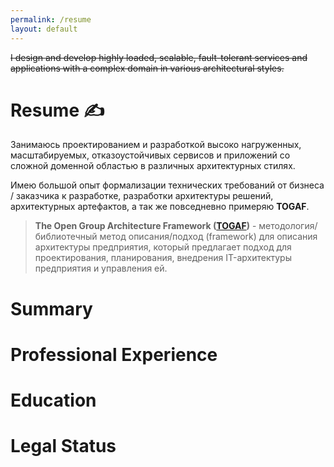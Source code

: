 ```yaml
---
permalink: /resume
layout: default
---
```


[comment]: <> (- https://www.cvowl.com/resume/what-to-include)
[comment]: <> (- https://www.mnot.net/personal/resume/)


~~I design and develop highly loaded, scalable, fault-tolerant services and applications with a complex domain in
various architectural styles.~~

# Resume ✍

Занимаюсь проектированием и разработкой высоко нагруженных, масштабируемых, отказоустойчивых сервисов и приложений со
сложной доменной областью в различных архитектурных стилях.

Имею большой опыт формализации технических требований от бизнеса / заказчика к разработке, разработки архитектуры
решений, архитектурных артефактов, а так же повседневно примеряю **TOGAF**.

> **The Open Group Architecture Framework ([TOGAF](https://en.wikipedia.org/wiki/The_Open_Group_Architecture_Framework))** - методология/библиотечный метод описания/подход (framework) для описания архитектуры предприятия, который предлагает подход для проектирования, планирования, внедрения IT-архитектуры предприятия и управления ей.






# Summary

# Professional Experience

# Education

# Legal Status
